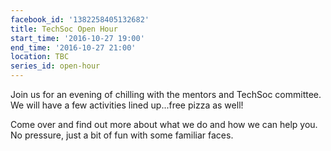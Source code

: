 ```yaml
---
facebook_id: '1382258405132682'
title: TechSoc Open Hour
start_time: '2016-10-27 19:00'
end_time: '2016-10-27 21:00'
location: TBC
series_id: open-hour
---
```


Join us for an evening of chilling with the mentors and TechSoc committee. We will have a few activities lined up...free pizza as well!  
  
Come over and find out more about what we do and how we can help you.  
No pressure, just a bit of fun with some familiar faces.